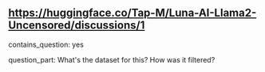 ## https://huggingface.co/Tap-M/Luna-AI-Llama2-Uncensored/discussions/1

contains_question: yes

question_part: 
What's the dataset for this? How was it filtered?